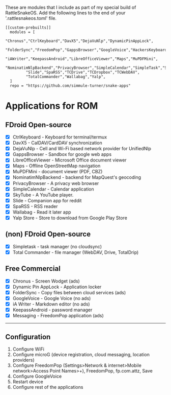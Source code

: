 These are modules that I include as part of my special build of RattleSnakeOS.
Add the following lines to the end of your '.rattlesnakeos.toml' file.

    [[custom-prebuilts]]
      modules = [
             "Chronus","CtrlKeyboard","DavX5","DejaVuNlp","DynamicPinAppLock",
             "FolderSync","FreedomPop","GappsBrowser","GoogleVoice","HackersKeyboard",
             "iAWriter","KeepassAndroid","LibreOfficeViewer","Maps","MuPDFMini",
             "NominatimNlpBackend","PrivacyBrowser","SimpleCalendar","SimpleTask","SkyTube",
             "Slide","SpaRSS","TCDrive","TCDropbox","TCWebDAV",
             "TotalCommander","Wallabag","Yalp",
      ]
      repo = "https://github.com/simmule-turner/snake-apps"


# Applications for ROM

## FDroid Open-source
- [x] CtrlKeyboard - Keyboard for terminal/termux
- [x] DavX5 - CalDAV/CardDAV synchronization
- [x] DejaVuNlp - Cell and Wi-Fi based network provider for UnifiedNlp
- [x] GappsBrowser - Sandbox for google web apps
- [x] LibreOfficeViewer - Microsoft Office document viewer
- [x] Maps - Offline OpenStreetMap navigation
- [x] MuPDFMini - document viewer (PDF, CBZ)
- [x] NominatimNlpBackend - backend for MapQuest's geocoding
- [x] PrivacyBrowser - A privacy web browser
- [x] SimpleCalendar - Calendar application
- [x] SkyTube - A YouTube player.
- [x] Slide - Companion app for reddit
- [x] SpaRSS - RSS reader
- [x] Wallabag - Read it later app
- [x] Yalp Store - Store to download from Google Play Store

## (non) FDroid Open-source
- [x] Simpletask - task manager (no cloudsync)
- [x] Total Commander - file manager (WebDAV, Drive, TotalDrip)

## Free Commercial
- [x] Chronus - Screen Wodget (ads)
- [x] Dynamic Pin AppLock - Application locker
- [x] FolderSync - Copy files between cloud services (ads)
- [x] GoogleVoice - Google Voice (no ads)
- [x] iA Writer - Markdown editor (no ads)
- [x] KeepassAndroid - password manager
- [x] Messaging - FreedomPop application (ads)

***
## Configuration

1. Configure WiFi 
1. Configure microG (device registration, cloud messaging, location providers)
1. Configure FreedomPop (Settings>Network & internet>Mobile network>Access Point Names>+), FreedomPop, fp.com.attz, Save
1. Configure GoogleVoice
1. Restart device
1. Configure rest of the applications

